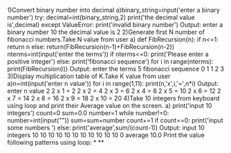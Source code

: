 1)Convert binary number into decimal 
a)binary_string=input('enter a binary number')
try: decimal=int(binary_string,2) print('the decimal value is',decimal) except ValueError: print('invalid binary number') Output: enter a binary number 10 the decimal value is 2 2)Generate first N number of fibonacci numbers.Take N value from user a) def FibRecursion(n): if n<=1: return n else: return(FibRecursion(n-1)+FibRecursion(n-2)) nterms=int(input('enter the terms')) if nterms<=0: print('Please enter a positive integer') else: print('fibonacci sequence') for i in range(nterms): print(FibRecursion(i)) Output: enter the terms 5 fibonacci sequence 0 1 1 2 3 3)Display multiplication table of K.Take K value from user a)n=int(input('enter n value')) for i in range(1,11): print(n,'x',i,'=',n*i) Output: enter n value 2 2 x 1 = 2 2 x 2 = 4 2 x 3 = 6 2 x 4 = 8 2 x 5 = 10 2 x 6 = 12 2 x 7 = 14 2 x 8 = 16 2 x 9 = 18 2 x 10 = 20 4)Take 10 integers from keyboard using loop and print their Average value on the screen. a) print('input 10 integers') count=0 sum=0.0 number=1 while number!=0: number=int(input("")) sum=sum+number count+=1 if count==0: print('input some numbers ') else: print('average',sum/(count-1)) Output: input 10 integers 10 10 10 10 10 10 10 10 10 10 10 0 average 10.0 Print the value following patterns using loop: * **
